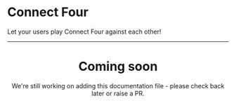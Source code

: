 # Connect Four

Let your users play Connect Four against each other!

---

<center><h1>Coming soon</h1></center>
<center>We're still working on adding this documentation file - please check back later or raise a PR.</center>
